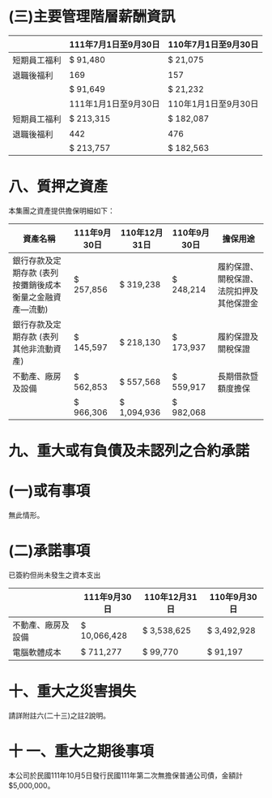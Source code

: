 # (三)主要管理階層薪酬資訊

| |111年7月1日至9月30日|110年7月1日至9月30日|
|---|---|---|
|短期員工福利|$ 91,480|$ 21,075|
|退職後福利|169|157|
| |$ 91,649|$ 21,232|
| |111年1月1日至9月30日|110年1月1日至9月30日|
|短期員工福利|$ 213,315|$ 182,087|
|退職後福利|442|476|
| |$ 213,757|$ 182,563|

# 八、質押之資產

本集團之資產提供擔保明細如下：

|資產名稱|111年9月30日|110年12月31日|110年9月30日|擔保用途|
|---|---|---|---|---|
|銀行存款及定期存款 (表列按攤銷後成本衡量之金融資產—流動)|$ 257,856|$ 319,238|$ 248,214|履約保證、關稅保證、法院扣押及其他保證金|
|銀行存款及定期存款 (表列其他非流動資產)|$ 145,597|$ 218,130|$ 173,937|履約保證及關稅保證|
|不動產、廠房及設備|$ 562,853|$ 557,568|$ 559,917|長期借款暨額度擔保|
| |$ 966,306|$ 1,094,936|$ 982,068| |

# 九、重大或有負債及未認列之合約承諾

# (一)或有事項

無此情形。

# (二)承諾事項

已簽約但尚未發生之資本支出

| |111年9月30日|110年12月31日|110年9月30日|
|---|---|---|---|
|不動產、廠房及設備|$ 10,066,428|$ 3,538,625|$ 3,492,928|
|電腦軟體成本|$ 711,277|$ 99,770|$ 91,197|

# 十、重大之災害損失

請詳附註六(二十三)之註2說明。

# 十 一、重大之期後事項

本公司於民國111年10月5日發行民國111年第二次無擔保普通公司債，金額計$5,000,000。